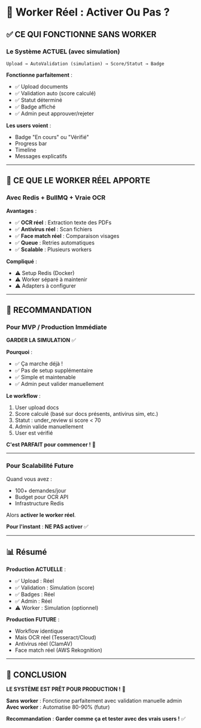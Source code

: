 # 🤔 Worker Réel : Activer Ou Pas ?

## ✅ CE QUI FONCTIONNE SANS WORKER

### Le Système ACTUEL (avec simulation)

```
Upload → AutoValidation (simulation) → Score/Statut → Badge
```

**Fonctionne parfaitement** :
- ✅ Upload documents
- ✅ Validation auto (score calculé)
- ✅ Statut déterminé
- ✅ Badge affiché
- ✅ Admin peut approuver/rejeter

**Les users voient** :
- Badge "En cours" ou "Vérifié"
- Progress bar
- Timeline
- Messages explicatifs

---

## 🚀 CE QUE LE WORKER RÉEL APPORTE

### Avec Redis + BullMQ + Vraie OCR

**Avantages** :
- ✅ **OCR réel** : Extraction texte des PDFs
- ✅ **Antivirus réel** : Scan fichiers
- ✅ **Face match réel** : Comparaison visages
- ✅ **Queue** : Retries automatiques
- ✅ **Scalable** : Plusieurs workers

**Compliqué** :
- ⚠️ Setup Redis (Docker)
- ⚠️ Worker séparé à maintenir
- ⚠️ Adapters à configurer

---

## 🎯 RECOMMANDATION

### Pour MVP / Production Immédiate

**GARDER LA SIMULATION** ✅

**Pourquoi** :
- ✅ Ça marche déjà !
- ✅ Pas de setup supplémentaire
- ✅ Simple et maintenable
- ✅ Admin peut valider manuellement

**Le workflow** :
1. User upload docs
2. Score calculé (basé sur docs présents, antivirus sim, etc.)
3. Statut : under_review si score < 70
4. Admin valide manuellement
5. User est vérifié

**C'est PARFAIT pour commencer !** 🎉

---

### Pour Scalabilité Future

Quand vous avez :
- 100+ demandes/jour
- Budget pour OCR API
- Infrastructure Redis

Alors **activer le worker réel**.

**Pour l'instant** : **NE PAS activer** ✅

---

## 📊 Résumé

**Production ACTUELLE** :
- ✅ Upload : Réel
- ✅ Validation : Simulation (score)
- ✅ Badges : Réel
- ✅ Admin : Réel
- ⚠️ Worker : Simulation (optionnel)

**Production FUTURE** :
- Workflow identique
- Mais OCR réel (Tesseract/Cloud)
- Antivirus réel (ClamAV)
- Face match réel (AWS Rekognition)

---

## 🎉 CONCLUSION

**LE SYSTÈME EST PRÊT POUR PRODUCTION !** 🚀

**Sans worker** : Fonctionne parfaitement avec validation manuelle admin
**Avec worker** : Automatise 80-90% (futur)

**Recommandation** : **Garder comme ça et tester avec des vrais users !** ✅


